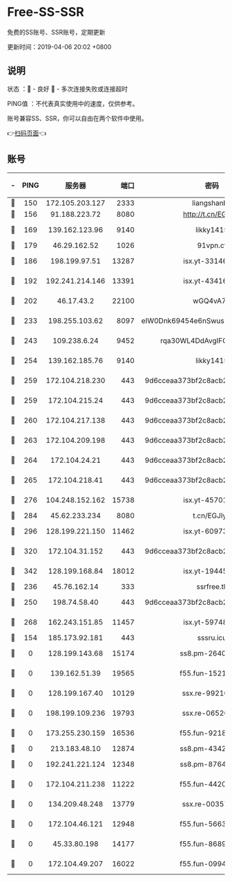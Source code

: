 # Free-SS-SSR

免费的SS账号、SSR账号，定期更新

更新时间：2019-04-06 20:02 +0800

## 说明

状态     ：🙂 - 良好 🙁 - 多次连接失败或连接超时

PING值   ：不代表真实使用中的速度，仅供参考。

账号兼容SS、SSR，你可以自由在两个软件中使用。

👉[扫码页面](https://liesauer.github.io/Free-SS-SSR/)👈

## 账号

|-|PING|服务器|端口|密码|加密方式|区域|
|:----:|:----:|:-----:|-----:|:----:|:----:|:----:|
|🙂|150|172.105.203.127|2333|liangshanbo|chacha20|JP|
|🙂|156|91.188.223.72|8080|http://t.cn/EGJIyrl|rc4-md5|RU|
|🙂|169|139.162.123.96|9140|likky1415|aes-256-cfb|JP|
|🙂|179|46.29.162.52|1026|91vpn.cf|rc4-md5|RU|
|🙂|186|198.199.97.51|13287|isx.yt-33146558|aes-256-cfb|US|
|🙂|192|192.241.214.146|13391|isx.yt-43416690|aes-256-cfb|US|
|🙂|202|46.17.43.2|22100|wGQ4vA7D|aes-256-gcm|RU|
|🙂|233|198.255.103.62|8097|eIW0Dnk69454e6nSwuspv9DmS201tQ0D|aes-256-cfb|US|
|🙂|243|109.238.6.24|9452|rqa30WL4DdAvgIFG6Fs3znzTa|aes-256-cfb|FR|
|🙂|254|139.162.185.76|9140|likky1415|aes-256-cfb|DE|
|🙂|259|172.104.218.230|443|9d6cceaa373bf2c8acb22e60b6a58be6|aes-256-cfb|US|
|🙂|259|172.104.215.24|443|9d6cceaa373bf2c8acb22e60b6a58be6|aes-256-cfb|US|
|🙂|260|172.104.217.138|443|9d6cceaa373bf2c8acb22e60b6a58be6|aes-256-cfb|US|
|🙂|263|172.104.209.198|443|9d6cceaa373bf2c8acb22e60b6a58be6|aes-256-cfb|US|
|🙂|264|172.104.24.21|443|9d6cceaa373bf2c8acb22e60b6a58be6|aes-256-cfb|US|
|🙂|265|172.104.218.41|443|9d6cceaa373bf2c8acb22e60b6a58be6|aes-256-cfb|US|
|🙂|276|104.248.152.162|15738|isx.yt-45701384|aes-256-cfb|SG|
|🙂|284|45.62.233.234|8080|t.cn/EGJIyrl|rc4-md5|CA|
|🙂|296|128.199.221.150|11462|isx.yt-60973464|aes-256-cfb|SG|
|🙂|320|172.104.31.152|443|9d6cceaa373bf2c8acb22e60b6a58be6|aes-256-cfb|US|
|🙂|342|128.199.168.84|18012|isx.yt-19445706|aes-256-cfb|SG|
|🙂|236|45.76.162.14|333|ssrfree.tk|rc4|SG|
|🙂|250|198.74.58.40|443|9d6cceaa373bf2c8acb22e60b6a58be6|aes-256-cfb|US|
|🙂|268|162.243.151.85|11457|isx.yt-59748664|aes-256-cfb|US|
|🙁|154|185.173.92.181|443|sssru.icu|rc4-md5|RU|
|🙁|0|128.199.143.68|15174|ss8.pm-26403266|aes-256-cfb|SG|
|🙁|0|139.162.51.39|19565|f55.fun-15213157|aes-256-cfb|SG|
|🙁|0|128.199.167.40|10129|ssx.re-99210483|aes-256-cfb|SG|
|🙁|0|198.199.109.236|19793|ssx.re-06520908|aes-256-cfb|US|
|🙁|0|173.255.230.159|16536|f55.fun-92182814|aes-256-cfb|US|
|🙁|0|213.183.48.10|12874|ss8.pm-43426008|rc4-md5|RU|
|🙁|0|192.241.221.124|12348|ss8.pm-87649269|aes-256-cfb|US|
|🙁|0|172.104.211.238|11222|f55.fun-44203317|aes-256-cfb|US|
|🙁|0|134.209.48.248|13779|ssx.re-00357736|aes-256-cfb|US|
|🙁|0|172.104.46.121|12948|f55.fun-56631452|aes-256-cfb|SG|
|🙁|0|45.33.80.198|14177|f55.fun-86891578|aes-256-cfb|US|
|🙁|0|172.104.49.207|16022|f55.fun-09944277|aes-256-cfb|SG|
